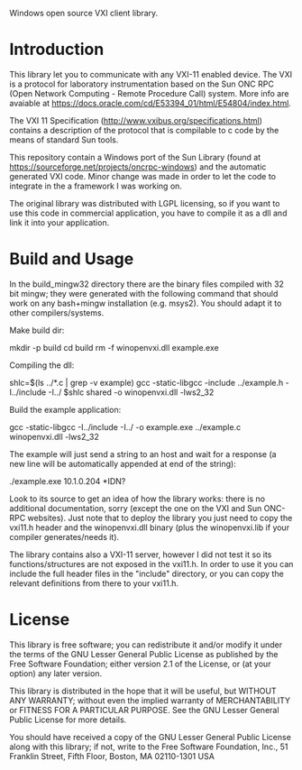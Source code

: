 
Windows open source VXI client library.

Introduction
============

This library let you to communicate with any VXI-11 enabled device. The VXI is a 
protocol for laboratory instrumentation based on the Sun ONC RPC (Open Network
Computing - Remote Procedure Call) system. More info are avaiable at
https://docs.oracle.com/cd/E53394_01/html/E54804/index.html.

The VXI 11 Specification (http://www.vxibus.org/specifications.html)
contains a description of the protocol that is compilable to c code by the means of
standard Sun tools.

This repository contain a Windows port of the Sun Library (found at
https://sourceforge.net/projects/oncrpc-windows) and the automatic generated VXI
code. Minor change was made in order to let the code to integrate in the a framework
I was working on.

The original library was distributed with LGPL licensing, so if you want to use
this code in commercial application, you have to compile it as a dll and link it
into your application.

Build and Usage
===============

In the build_mingw32 directory there are the binary files compiled with 32 bit 
mingw; they were generated with the following command that should work 
on any bash+mingw installation (e.g. msys2). You should adapt it to other compilers/systems.

Make build dir:

mkdir -p build
cd build
rm -f winopenvxi.dll example.exe

Compiling the dll: 

shlc=$(ls ../*.c | grep -v example)
gcc -static-libgcc -include ../example.h -I../include -I../ $shlc shared -o winopenvxi.dll -lws2_32

Build the example application:

gcc -static-libgcc -I../include -I../ -o example.exe ../example.c winopenvxi.dll -lws2_32

The example will just send a string to an host and wait for a response (a new line will be automatically appended at end of the string):

./example.exe 10.1.0.204 *IDN?

Look to its source to get an idea of how the library works: there is no additional
documentation, sorry (except the one on the VXI and Sun ONC-RPC websites). Just note
that to deploy the library you just need to copy the vxi11.h header and the
winopenvxi.dll binary (plus the winopenvxi.lib if your compiler generates/needs it).

The library contains also a VXI-11 server, however I did not test it so its 
functions/structures are not exposed in the vxi11.h. In order to use it you can
include the full header files in the "include" directory, or you can copy the
relevant definitions from there to your vxi11.h.

License
=======

This library is free software; you can redistribute it and/or
modify it under the terms of the GNU Lesser General Public
License as published by the Free Software Foundation; either
version 2.1 of the License, or (at your option) any later version.

This library is distributed in the hope that it will be useful,
but WITHOUT ANY WARRANTY; without even the implied warranty of
MERCHANTABILITY or FITNESS FOR A PARTICULAR PURPOSE.  See the GNU
Lesser General Public License for more details.

You should have received a copy of the GNU Lesser General Public
License along with this library; if not, write to the Free Software
Foundation, Inc., 51 Franklin Street, Fifth Floor, Boston, MA  02110-1301  USA
